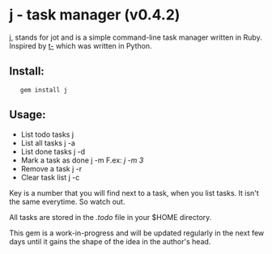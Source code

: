 j - task manager (v0.4.2)
=================

j, stands for jot and is a simple command-line task manager written in Ruby. Inspired by [t-](http://www.penzba.co.uk/t-/t-.html) which was written in Python.

Install:
--------

       gem install j

Usage:
-------

* List todo tasks
       j
* List all tasks
       j -a
* List done tasks
       j -d
* Mark a task as done
       j -m <key>
  F.ex: *j -m 3*
* Remove a task
       j -r <key>
* Clear task list
       j -c

Key is a number that you will find next to a task, when you list tasks. It isn't the same everytime. So watch out.

All tasks are stored in the *.todo* file in your $HOME directory.

This gem is a work-in-progress and will be updated regularly in the next few days until it gains the shape of the idea in the author's head.
